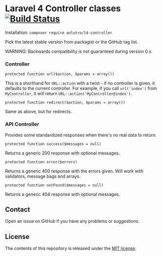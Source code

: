 # Laravel 4 Controller classes [![Build Status](https://travis-ci.org/anlutro/laravel-controller.png?branch=master)](https://travis-ci.org/anlutro/laravel-controller)
Installation: `composer require anlutro/l4-controller`

Pick the latest stable version from packagist or the GitHub tag list.

WARNING: Backwards compatibility is not guaranteed during version 0.x.

### Controller
`protected function url($action, $params = array())`

This is a shorthand for `URL::action` with a twist - if no controller is given, it defaults to the current controller. For example, if you call `url('index')` from `MyController`, it will return `URL::action('MyController@index')`.

`protected function redirect($action, $params = array())`

Same as above, but for redirects.

### API Controller
Provides some standardized responses when there's no real data to return.

`protected function success($messages = null)`

Returns a generic 200 response with optional messages.

`protected function error($errors)`

Returns a generic 400 response with the errors given. Will work with validators, message bags and arrays.

`protected function notFound($messages = null)`

Returns a generic 404 response with optional messages.

## Contact
Open an issue on GitHub if you have any problems or suggestions.

## License
The contents of this repository is released under the [MIT license](http://opensource.org/licenses/MIT).
